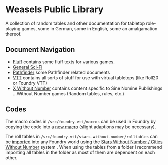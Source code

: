 # Weasels Public Library

A collection of random tables and other documentation for tabletop role-playing games, some in German, some in English, some an amalgamation thereof.

## Document Navigation

- [Fluff](./Fluff/fluff-index.md) contains some fluff texts for various games.
- [General Sci-Fi](./General%20Sci-Fi/scifi-index.md)
- [Pathfinder](./Pathfinder/pathfinder-index.md) some Pathfinder related documents
- [VTT](./VTT/vtt-index.md) contains all sorts of stuff for use with virtual tabletops (like Roll20 or Foundry VTT)
- [X Without Number](./X%20Without%20Number/x-without-number-index.md) contains content specific to Sine Nomine Publishings ...Without Number games (Random tables, rules, etc.)

## Codes

The macro codes in `/src/foundry-vtt/macros` can be used in Foundry by copying the code into a [new macro](https://foundryvtt.com/article/macros/) (slight adaptions may be necessary).

The roll tables in `/src/foundry-vtt/stars-without-number/rolltables` can be [imported](https://foundryvtt.com/article/roll-tables/) into any Foundry world using the [Stars Without Number / Cities Without Number](https://foundryvtt.com/packages/swnr) system . When using the tables from a folder I recommend importing all tables in the folder as most of them are dependent on each other.